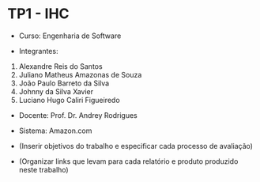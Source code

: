 # TP1 - IHC

- Curso: Engenharia de Software

- Integrantes: 
1. Alexandre Reis do Santos
2. Juliano Matheus Amazonas de Souza
3. João Paulo Barreto da Silva
4. Johnny da Silva Xavier
5. Luciano Hugo Caliri Figueiredo

- Docente: Prof. Dr. Andrey Rodrigues

- Sistema: Amazon.com

- (Inserir objetivos do trabalho e especificar cada processo de avaliação)

- (Organizar links que levam para cada relatório e produto produzido neste trabalho)
